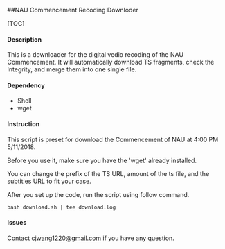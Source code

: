 ##NAU Commencement Recoding Downloder

[TOC]

#### Description

This is a downloader for the digital vedio recoding of the NAU Commencement. It will automatically download TS fragments, check the Integrity, and merge them into one single file.

#### Dependency
 - Shell
 - wget

#### Instruction
This script is preset for download the Commencement of NAU at 4:00 PM 5/11/2018.

Before you use it, make sure you have the 'wget' already installed.

You can change the prefix of the TS URL, amount of the ts file, and the subtitles URL to fit your case.

After you set up the code, run the script using follow command.

    bash download.sh | tee download.log

#### Issues

Contact cjwang1220@gmail.com if you have any question.